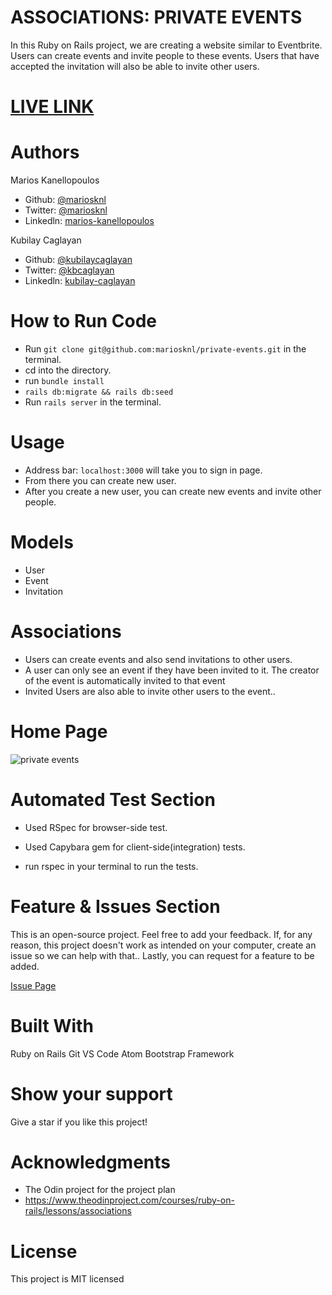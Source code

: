 # ASSOCIATIONS: PRIVATE EVENTS

In this Ruby on Rails project, we are creating a website similar to Eventbrite. Users can create events and invite people to these events. Users that have accepted the invitation will also be able to invite other users.

# [LIVE LINK](https://stormy-thicket-33445.herokuapp.com/)

# Authors

Marios Kanellopoulos
- Github: [@mariosknl](https://github.com/mariosknl)
- Twitter: [@mariosknl](https://twitter.com/MariosKnl)
- Linkedln: [marios-kanellopoulos](https://www.linkedin.com/in/marios-kanellopoulos)

Kubilay Caglayan
- Github: [@kubilaycaglayan](https://github.com/kubilaycaglayan)
- Twitter: [@kbcaglayan](https://twitter.com/kbcaglayan)
- Linkedln: [kubilay-caglayan](https://www.linkedin.com/in/kubilaycaglayan/)

# How to Run Code
- Run `git clone git@github.com:mariosknl/private-events.git` in the terminal.
- cd into the directory.
- run `bundle install`
- `rails db:migrate && rails db:seed`
- Run `rails server` in the terminal.

# Usage
- Address bar: `localhost:3000` will take you to sign in page.
- From there you can create new user.
- After you create a new user, you can create new events and invite other people.

# Models
- User
- Event
- Invitation

# Associations
- Users can create events and also send invitations to other users.
- A user can only see an event if they have been invited to it. The creator of the event is automatically invited to that event
- Invited Users are also able to invite other users to the event..

# Home Page
![private events](https://user-images.githubusercontent.com/60448833/82820778-78b5d480-9eab-11ea-9ac2-c06a3b41d29d.png)

# Automated Test Section
- Used RSpec for browser-side test.
- Used Capybara gem for client-side(integration) tests.

- run rspec in your terminal to run the tests.


# Feature & Issues Section
This is an open-source project. Feel free to add your feedback. If, for any reason, this project doesn't work as intended on your computer, create an issue so we can help with that.. Lastly, you can request for a feature to be added.

[Issue Page](https://github.com/mariosknl/private-events/issues)

# Built With

Ruby on Rails
Git
VS Code
Atom
Bootstrap Framework

# Show your support
Give a star if you like this project!

# Acknowledgments
- The Odin project for the project plan
- https://www.theodinproject.com/courses/ruby-on-rails/lessons/associations

# License
This project is MIT licensed
